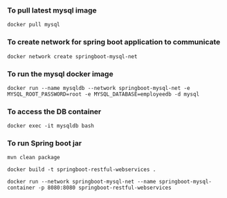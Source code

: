 ### To pull latest mysql image 
```
docker pull mysql
```
### To create network for spring boot application to communicate 
```
docker network create springboot-mysql-net
```

### To run the mysql docker image 
```
docker run --name mysqldb --network springboot-mysql-net -e MYSQL_ROOT_PASSWORD=root -e MYSQL_DATABASE=employeedb -d mysql
```
### To access the DB container
```
docker exec -it mysqldb bash
```
### To run Spring boot jar

```
mvn clean package

docker build -t springboot-restful-webservices .

docker run --network springboot-mysql-net --name springboot-mysql-container -p 8080:8080 springboot-restful-webservices
```
